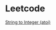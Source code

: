 # Leetcode

[String to Integer (atoi)](https://github.com/jennychang32/leetcode/commit/0c013b11b9f3c7c643741f2e9314ee1b4ddaa624)
